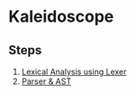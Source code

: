 # Kaleidoscope

## Steps

1. [Lexical Analysis using Lexer](./01-lexer.cpp)
2. [Parser & AST](./02-parser-n-ast.cpp)
